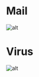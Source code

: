 # Mail
![alt](http://i.hizliresim.com/o04aQ9.png)
# Virus
![alt](http://i.hizliresim.com/m4Aal8.png)
